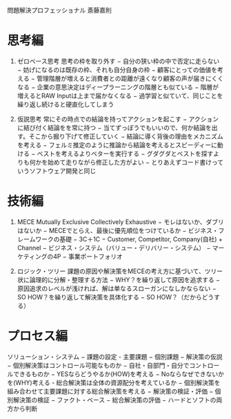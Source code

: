 問題解決プロフェッショナル 斎藤嘉則

# 思考編
1. ゼロベース思考
思考の枠を取り外す
− 自分の狭い枠の中で否定に走らない
	− 妨げになるのは既存の枠、それも自分自身の枠
− 顧客にとっての価値を考える
	− 管理階層が増えると消費者との距離が遠くなり顧客の声が届きにくくなる
		− 企業の意思決定はディープラーニングの階層とも似ている
			− 階層が増えるとRAW Inputは上まで届かなくなる
			− 過学習と似ていて、同じことを繰り返し続けると硬直化してしまう

2. 仮説思考
常にその時点での結論を持ってアクションを起こす
− アクションに結び付く結論をを常に持つ
	− 当てずっぽうでもいいので、何か結論を出す。そこから掘り下げて修正していく
− 結論に導く背後の理由をメカニズムを考える
	− フェルミ推定のように推論から結論を考えるとスピーディーに動ける
− ベストを考えるよりベターを実行する
	− グダグダとベストを探すよりも何かを始めて走りながら修正した方がよい
	− とりあえずコード書けっていうソフトウェア開発と同じ


# 技術編
1. MECE
Mutually Exclusive Collectively Exhaustive
− モレはないか、ダブリはないか
− MECEでとらえ、最後に優先順位をつけているか
− ビジネス・フレームワークの基礎
	− 3C＋1C
		− Customer, Competitor, Company(自社) + Channel
	− ビジネス・システム（バリュー・デリバリー・システム）
	− マーケティングの4P
	− 事業ポートフォリオ

2. ロジック・ツリー
課題の原因や解決策をMECEの考え方に基づいて、ツリー状に論理的に分解・整理する方法
− WHY？を繰り返して原因を追求する
	− 原因追求のレベルが浅ければ、解は単なるスローガンになしかならない
− SO HOW？を繰り返して解決策を具体化する
	− SO HOW？（だからどうする）

# プロセス編
ソリューション・システム
− 課題の設定
	- 主要課題
	− 個別課題
− 解決策の仮説
	− 個別解決策はコントロール可能なものか
		− 自社・自部門・自分でコントロールできるものか
			− YESならどうやるか(HOW)を考える
			− Noならなぜできないかを(WHY)考える
	- 総合解決策は全体の資源配分を考えているか
		− 個別解決策を組み合わせて主要課題に対する総合解決策を考える
− 解決策の検証・評価
	− 個別解決策の検証
		− ファクト・ベース
	− 総合解決策の評価
		− ハードとソフトの両方から判断




